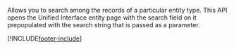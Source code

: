 Allows you to search among the records of a particular entity type. This API opens the Unified Interface entity page with the search field on it prepopulated with the search string that is passed as a parameter.

[!INCLUDE[footer-include](../../../../../includes/footer-banner.md)]